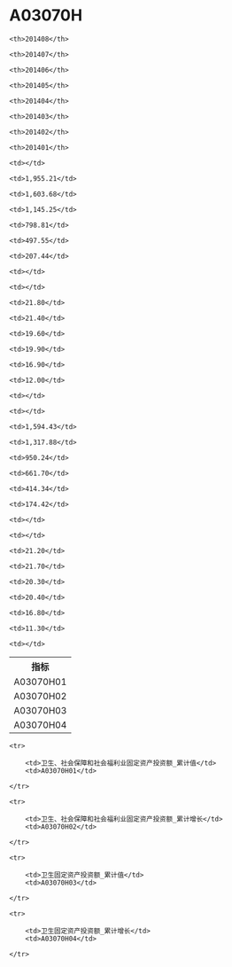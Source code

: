 A03070H
======


<table>

<tr>
    <th>指标</th>
    
    <th>201408</th>
    
    <th>201407</th>
    
    <th>201406</th>
    
    <th>201405</th>
    
    <th>201404</th>
    
    <th>201403</th>
    
    <th>201402</th>
    
    <th>201401</th>
    
</tr>


<tr>
    <td>A03070H01</td>
    
    <td></td>
    
    <td>1,955.21</td>
    
    <td>1,603.68</td>
    
    <td>1,145.25</td>
    
    <td>798.81</td>
    
    <td>497.55</td>
    
    <td>207.44</td>
    
    <td></td>
    

</tr>

<tr>
    <td>A03070H02</td>
    
    <td></td>
    
    <td>21.80</td>
    
    <td>21.40</td>
    
    <td>19.60</td>
    
    <td>19.90</td>
    
    <td>16.90</td>
    
    <td>12.00</td>
    
    <td></td>
    

</tr>

<tr>
    <td>A03070H03</td>
    
    <td></td>
    
    <td>1,594.43</td>
    
    <td>1,317.88</td>
    
    <td>950.24</td>
    
    <td>661.70</td>
    
    <td>414.34</td>
    
    <td>174.42</td>
    
    <td></td>
    

</tr>

<tr>
    <td>A03070H04</td>
    
    <td></td>
    
    <td>21.20</td>
    
    <td>21.70</td>
    
    <td>20.30</td>
    
    <td>20.40</td>
    
    <td>16.80</td>
    
    <td>11.30</td>
    
    <td></td>
    

</tr>


</table>

<table>
    
    <tr>

        <td>卫生、社会保障和社会福利业固定资产投资额_累计值</td>
        <td>A03070H01</td>

    </tr>
    
    <tr>

        <td>卫生、社会保障和社会福利业固定资产投资额_累计增长</td>
        <td>A03070H02</td>

    </tr>
    
    <tr>

        <td>卫生固定资产投资额_累计值</td>
        <td>A03070H03</td>

    </tr>
    
    <tr>

        <td>卫生固定资产投资额_累计增长</td>
        <td>A03070H04</td>

    </tr>
    
</table>